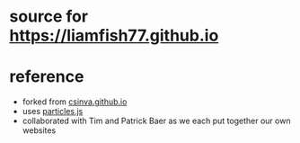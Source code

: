# source for https://liamfish77.github.io

# reference
- forked from [csinva.github.io](https://github.com/csinva/csinva.github.io)
- uses [particles.js](https://vincentgarreau.com/particles.js/)
- collaborated with Tim and Patrick Baer as we each put together our own websites
